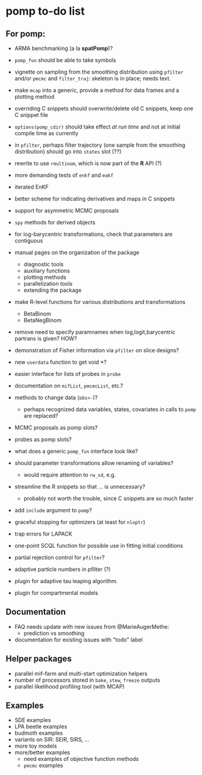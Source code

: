 # pomp to-do list

## For pomp:

- ARMA benchmarking (a la **spatPomp**)?
- `pomp_fun` should be able to take symbols
- vignette on sampling from the smoothing distribution using `pfilter` and/or `pmcmc` and `filter_traj`:
  skeleton is in place; needs text.
- make `mcap` into a generic, provide a method for data frames and a plotting method
- overriding C snippets should overwrite/delete old C snippets, keep one C snippet file
- `options(pomp_cdir)` should take effect *at run time* and not at initial compile time as currently

- in `pfilter`, perhaps filter trajectory (one sample from the smoothing distribution) should go into `states` slot (??)

- rewrite to use `rmultinom`, which is now part of the **R** API (?)

- more demanding tests of `enkf` and `eakf`
- iterated EnKF
- better scheme for indicating derivatives and maps in C snippets

- support for asymmetric MCMC proposals
- `spy` methods for derived objects
- for log-barycentric transformations, check that parameters are contiguous
- manual pages on the organization of the package
    - diagnostic tools
    - auxiliary functions
    - plotting methods
    - parallelization tools
    - extending the package
- make R-level functions for various distributions and transformations
	- BetaBinom
	- BetaNegBinom
- remove need to specify paramnames when log,logit,barycentric partrans is given? HOW?

- demonstration of Fisher information via `pfilter` on slice designs?
- new `userdata` function to get void *?

- easier interface for lists of probes in `probe`
- documentation on `mifList`, `pmcmcList`, etc.?
- methods to change data (`obs<-`)?
	- perhaps recognized data variables, states, covariates in calls to `pomp` are replaced?
- MCMC proposals as pomp slots?
- probes as pomp slots?
- what does a generic `pomp_fun` interface look like?

- should parameter transformations allow renaming of variables?
	- would require attention to `rw_sd`, e.g.

- streamline the R snippets so that ... is unnecessary?
	- probably not worth the trouble, since C snippets are so much faster
- add `include` argument to `pomp`?
- graceful stopping for optimizers (at least for `nloptr`)
- trap errors for LAPACK

- one-point SCQL function for possible use in fitting initial conditions
- partial rejection control for `pfilter`?
- adaptive particle numbers in pfilter (?)

- plugin for adaptive tau leaping algorithm.
- plugin for compartmental models

## Documentation

- FAQ needs update with new issues from @MarieAugerMethe:
	- prediction vs smoothing 
- documentation for existing issues with "todo" label

## Helper packages

- parallel mif-farm and multi-start optimization helpers
- number of processors stored in `bake`, `stew`, `freeze` outputs
- parallel likelihood profiling tool (with MCAP)

## Examples

- SDE examples
- LPA beetle examples
- budmoth examples
- variants on SIR: SEIR, SIRS, ...
- more toy models
- more/better examples
	- need examples of objective function methods
	- `pmcmc` examples
